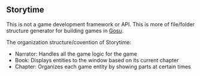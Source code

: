Storytime
---------

This is not a game development framework or API.  This is more of file/folder structure generator
for building games in [Gosu](https://libgosu.org).

The organization structure/covention of Storytime:

- Narrator: Handles all the game logic for the game
- Book: Displays entities to the window based on its current chapter
- Chapter: Organizes each game entity by showing parts at certain times